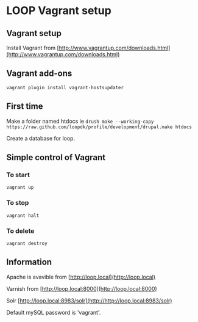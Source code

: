 # LOOP Vagrant setup

## Vagrant setup
Install Vagrant from [http://www.vagrantup.com/downloads.html](http://www.vagrantup.com/downloads.html)

## Vagrant add-ons
`vagrant plugin install vagrant-hostsupdater`

## First time
Make a folder named htdocs
ie `drush make --working-copy https://raw.github.com/loopdk/profile/development/drupal.make htdocs`

Create a database for loop.

## Simple control of Vagrant
### To start
`vagrant up`

### To stop
`vagrant halt`

### To delete
`vagrant destroy`

## Information
Apache is avavible from [http://loop.local](http://loop.local)

Varnish from [http://loop.local:8000](http://loop.local:8000)

Solr [http://loop.local:8983/solr](http://http://loop.local:8983/solr)

Default mySQL password is 'vagrant'.
